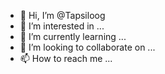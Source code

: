 - 👋 Hi, I’m @Tapsiloog
- 👀 I’m interested in ...
- 🌱 I’m currently learning ...
- 💞️ I’m looking to collaborate on ...
- 📫 How to reach me ...

<!---
Tapsiloog/Tapsiloog is a ✨ special ✨ repository because its `README.md` (this file) appears on your GitHub profile.
You can click the Preview link to take a look at your changes.
--->
